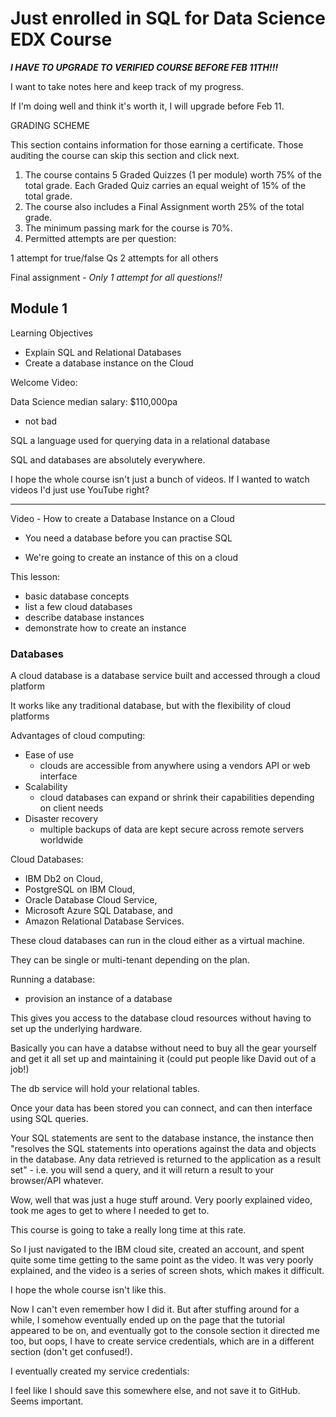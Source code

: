 Just enrolled in SQL for Data Science EDX Course
================================================

***I HAVE TO UPGRADE TO VERIFIED COURSE BEFORE FEB 11TH!!!***

I want to take notes here and keep track of my progress.

If I'm doing well and think it's worth it, I will upgrade before Feb 11.

GRADING SCHEME

This section contains information for those earning a certificate. Those auditing the course can skip this section and click next.

1. The course contains 5 Graded Quizzes (1 per module) worth 75% of the total grade. Each Graded Quiz carries an equal weight of 15% of the total grade.
2. The course also includes a Final Assignment worth 25% of the total grade.
3. The minimum passing mark for the course is 70%.
4. Permitted attempts are per question:
 
1 attempt for true/false Qs
2 attempts for all others

Final assignment - *Only 1 attempt for all questions!!*

Module 1
--------

Learning Objectives

- Explain SQL and Relational Databases
- Create a database instance on the Cloud

Welcome Video:

Data Science median salary: $110,000pa
  - not bad

SQL a language used for querying data in a relational database

SQL and databases are absolutely everywhere.

I hope the whole course isn't just a bunch of videos. If I wanted to watch videos I'd just use YouTube right?

---

Video - How to create a Database Instance on a Cloud

- You need a database before you can practise SQL

- We're going to create an instance of this on a cloud

This lesson:

- basic database concepts
- list a few cloud databases
- describe database instances
- demonstrate how to create an instance

### Databases ###

A cloud database is a database service built and accessed through a cloud platform

It works like any traditional database, but with the flexibility of cloud platforms

Advantages of cloud computing:

- Ease of use
  - clouds are accessible from anywhere using a vendors API or web interface
- Scalability
  - cloud databases can expand or shrink their capabilities depending on client needs
- Disaster recovery
  - multiple backups of data are kept secure across remote servers worldwide

Cloud Databases:

- IBM Db2 on Cloud,
- PostgreSQL on IBM Cloud, 
- Oracle Database Cloud Service,
- Microsoft Azure SQL Database, and
- Amazon Relational Database Services. 

These cloud databases can run in the cloud either as a virtual machine.

They can be single or multi-tenant depending on the plan.

Running a database:

- provision an instance of a database

This gives you access to the database cloud resources without having to set up the underlying hardware.

Basically you can have a databse without need to buy all the gear yourself and get it all set up and maintaining it (could put people like David out of a job!)

The db service will hold your relational tables.

Once your data has been stored you can connect, and can then interface using SQL queries.

Your SQL statements are sent to the database instance, the instance then "resolves the SQL statements into operations against the data and objects in the database. Any data
retrieved is returned to the application as a result set" - i.e. you will send a query, and it will return a result to your browser/API whatever.

Wow, well that was just a huge stuff around. Very poorly explained video, took me ages to get to where I needed to get to.

This course is going to take a really long time at this rate.

So I just navigated to the IBM cloud site, created an account, and spent quite some time getting to the same point as the video. It was very poorly explained, and the video is a series of screen shots, which makes it difficult.

I hope the whole course isn't like this.

Now I can't even remember how I did it. But after stuffing around for a while, I somehow eventually ended up on the page that the tutorial appeared to be on, and eventually got to the console section it directed me too, but oops, I have to create service credentials, which are in a different section (don't get confused!).

I eventually created my service credentials:

I feel like I should save this somewhere else, and not save it to GitHub. Seems important.






